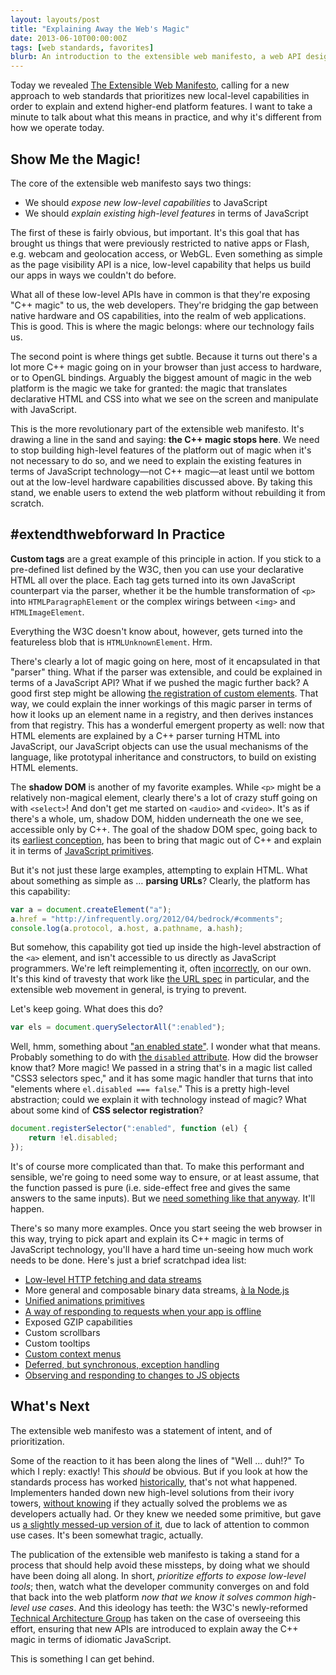 ```yaml
---
layout: layouts/post
title: "Explaining Away the Web's Magic"
date: 2013-06-10T00:00:00Z
tags: [web standards, favorites]
blurb: An introduction to the extensible web manifesto, a web API design philosophy that espouses exposing primitives and letting developers build high-level abstractions that are competitive with those shipped with the browser.
---
```


Today we revealed [The Extensible Web Manifesto](http://extensiblewebmanifesto.org/), calling for a new approach to
web standards that prioritizes new local-level capabilities in order to explain and extend higher-end platform features.
I want to take a minute to talk about what this means in practice, and why it's different from how we operate today.

## Show Me the Magic!

The core of the extensible web manifesto says two things:

- We should *expose new low-level capabilities* to JavaScript
- We should *explain existing high-level features* in terms of JavaScript

The first of these is fairly obvious, but important. It's this goal that has brought us things that were previously
restricted to native apps or Flash, e.g. webcam and geolocation access, or WebGL. Even something as simple as the page
visibility API is a nice, low-level capability that helps us build our apps in ways we couldn't do before.

What all of these low-level APIs have in common is that they're exposing "C++ magic" to us, the web developers. They're
bridging the gap between native hardware and OS capabilities, into the realm of web applications. This is good. This is
where the magic belongs: where our technology fails us.

The second point is where things get subtle. Because it turns out there's a lot more C++ magic going on in your browser
than just access to hardware, or to OpenGL bindings. Arguably the biggest amount of magic in the web platform is the
magic we take for granted: the magic that translates declarative HTML and CSS into what we see on the screen and
manipulate with JavaScript.

This is the more revolutionary part of the extensible web manifesto. It's drawing a line in the sand and saying: **the
C++ magic stops here**. We need to stop building high-level features of the platform out of magic when it's not
necessary to do so, and we need to explain the existing features in terms of JavaScript technology—not C++ magic—at
least until we bottom out at the low-level hardware capabilities discussed above. By taking this stand, we enable users
to extend the web platform without rebuilding it from scratch.

## \#extendthwebforward In Practice

**Custom tags** are a great example of this principle in action. If you stick to a pre-defined list defined by the W3C,
then you can use your declarative HTML all over the place. Each tag gets turned into its own JavaScript counterpart via
the parser, whether it be the humble transformation of `<p>` into `HTMLParagraphElement` or the complex wirings between
`<img>` and `HTMLImageElement`.

Everything the W3C doesn't know about, however, gets turned into the featureless blob that is `HTMLUnknownElement`. Hrm.

There's clearly a lot of magic going on here, most of it encapsulated in that "parser" thing. What if the parser was
extensible, and could be explained in terms of a JavaScript API? What if we pushed the magic further back? A good first
step might be allowing
[the registration of custom elements](http://www.polymer-project.org/platform/custom-elements.html). That way, we could
explain the inner workings of this magic parser in terms of how it looks up an element name in a registry, and then
derives instances from that registry. This has a wonderful emergent property as well: now that HTML elements are
explained by a C++ parser turning HTML into JavaScript, our JavaScript objects can use the usual mechanisms of the
language, like prototypal inheritance and constructors, to build on existing HTML elements.

The **shadow DOM** is another of my favorite examples. While `<p>` might be a relatively non-magical element, clearly
there's a lot of crazy stuff going on with `<select>`! And don't get me started on `<audio>` and `<video>`. It's as if
there's a whole, um, shadow DOM, hidden underneath the one we see, accessible only by C++. The goal of the shadow DOM
spec, going back to its [earliest conception](http://glazkov.com/2011/01/14/what-the-heck-is-shadow-dom/), has been to
bring that magic out of C++ and explain it in terms of
[JavaScript primitives](http://www.html5rocks.com/en/tutorials/webcomponents/shadowdom/).

But it's not just these large examples, attempting to explain HTML. What about something as simple as … **parsing
URLs**? Clearly, the platform has this capability:

```js
var a = document.createElement("a");
a.href = "http://infrequently.org/2012/04/bedrock/#comments";
console.log(a.protocol, a.host, a.pathname, a.hash);
```

But somehow, this capability got tied up inside the high-level abstraction of the `<a>` element, and isn't accessible
to us directly as JavaScript programmers. We're left reimplementing it, often
[incorrectly](https://github.com/joyent/node/issues/5452), on our own. It's this kind of travesty that work like
[the URL spec](http://url.spec.whatwg.org/#constructors) in particular, and the extensible web movement in general, is
trying to prevent.

Let's keep going. What does this do?

```js
var els = document.querySelectorAll(":enabled");
```

Well, hmm, something about ["an enabled state"](http://www.w3.org/TR/css3-selectors/#enableddisabled). I wonder what
that means. Probably something to do with
[the `disabled` attribute](http://www.whatwg.org/specs/web-apps/current-work/multipage/association-of-controls-and-forms.html#enabling-and-disabling-form-controls:-the-disabled-attribute). How did the browser know that? More magic! We passed in a string that's in a magic
list called "CSS3 selectors spec," and it has some magic handler that turns that into "elements where
`el.disabled === false`." This is a pretty high-level abstraction; could we explain it with technology instead of magic?
What about some kind of **CSS selector registration**?

```js
document.registerSelector(":enabled", function (el) {
    return !el.disabled;
});
```

It's of course more complicated than that. To make this performant and sensible, we're going to need some way to ensure,
or at least assume, that the function passed is pure (i.e. side-effect free and gives the same answers to the same
inputs). But we [need something like that anyway](http://wiki.ecmascript.org/doku.php?id=strawman:data_parallelism).
It'll happen.

There's so many more examples. Once you start seeing the web browser in this way, trying to pick apart and explain its
C++ magic in terms of JavaScript technology, you'll have a hard time un-seeing how much work needs to be done. Here's
just a brief scratchpad idea list:

- [Low-level HTTP fetching and data streams](https://gist.github.com/wycats/cf73dd4c974352fcb767)
- More general and composable binary data streams, [à la Node.js](http://imgur.com/a/9vFGa#11)
- [Unified animations primitives](http://www.polymer-project.org/platform/web-animations.html)
- [A way of responding to requests when your app is offline](https://github.com/slightlyoff/NavigationController/blob/master/explainer.md)
- Exposed GZIP capabilities
- Custom scrollbars
- Custom tooltips
- [Custom context menus](http://davidwalsh.name/html5-context-menu)
- [Deferred, but synchronous, exception handling](http://lists.w3.org/Archives/Public/www-dom/2013AprJun/0188.html)
- [Observing and responding to changes to JS objects](http://updates.html5rocks.com/2012/11/Respond-to-change-with-Object-observe)

## What's Next

The extensible web manifesto was a statement of intent, and of prioritization.

Some of the reaction to it has been along the lines of "Well … duh!?" To which I reply: exactly! This *should* be obvious. But if you look at how the standards process has worked
[historically](https://medium.com/the-future-of-the-web/2fcd1c1bb32), that's not what happened. Implementers handed down
new high-level solutions from their ivory towers, [without knowing](http://news.cnet.com/8301-17939_109-10281477-2.html)
if they actually solved the problems we as developers actually had. Or they knew we needed some primitive, but gave us
[a slightly messed-up version of it](http://updates.html5rocks.com/2013/03/What-s-the-CSS-scope-pseudo-class-for), due
to lack of attention to common use cases. It's been somewhat tragic, actually.

The publication of the extensible web manifesto is taking a stand for a process that should help avoid these missteps,
by doing what we should have been doing all along. In short, *prioritize efforts to expose low-level tools*; then,
watch what the developer community converges on and fold that back into the web platform *now that we know it solves
common high-level use cases*. And this ideology has teeth: the W3C's newly-reformed
[Technical Architecture Group](http://www.w3.org/2001/tag/2013/03/18-agenda) has taken on the case of overseeing this
effort, ensuring that new APIs are introduced to explain away the C++ magic in terms of idiomatic JavaScript.

This is something I can get behind.
